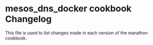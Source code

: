 # mesos_dns_docker cookbook Changelog

This file is used to list changes made in each version of the marathon cookbook.
